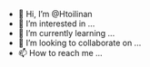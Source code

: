 - 👋 Hi, I’m @Htoilinan
- 👀 I’m interested in ...
- 🌱 I’m currently learning ...
- 💞️ I’m looking to collaborate on ...
- 📫 How to reach me ...

<!---
Htoilinan/Htoilinan is a ✨ special ✨ repository because its `README.md` (this file) appears on your GitHub profile.
You can click the Preview link to take a look at your changes.
--->
